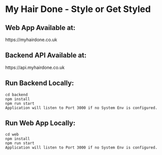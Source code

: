 # My Hair Done - Style or Get Styled
<h2>Web App Available at:</h2>
https://myhairdone.co.uk</br>

<h2>Backend API Available at:</h2>
https://api.myhairdone.co.uk</br>

<h2>Run Backend Locally:</h2>
<code>cd backend</code></br>
<code>npm install</code></br>
<code>npm run start</code></br>
<code>Application will listen to Port 3000 if no System Env is configured.</code></br>

<h2>Run Web App Locally:</h2>
<code>cd web</code></br>
<code>npm install</code></br>
<code>npm run start</code></br>
<code>Application will listen to Port 3000 if no System Env is configured.</code></br>
